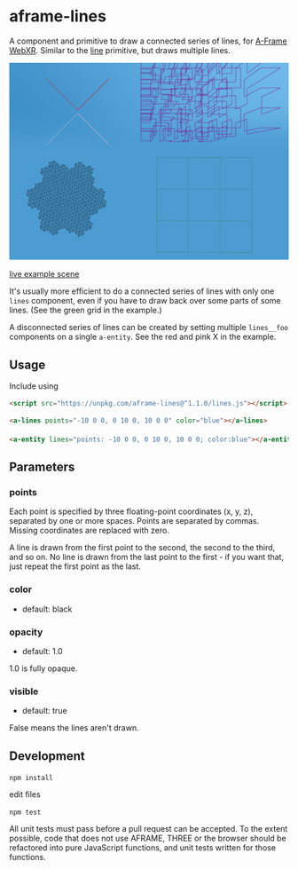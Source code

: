 aframe-lines
============

A component and primitive to draw a connected series of lines, for [A-Frame](https://aframe.io) [WebXR](https://immersive-web.github.io//).  Similar to the [line](https://aframe.io/docs/1.4.0/components/line.html) primitive, but draws multiple lines.


![sample screenshot](lines-sample.png)

[live example scene](https://dougreeder.github.io/aframe-lines/example.html)

It's usually more efficient to do a connected series of lines with only one `lines` component, even if you have to draw back over some parts of some lines.
(See the green grid in the example.)

A disconnected series of lines can be created by setting multiple `lines__foo` components on a single `a-entity`.
See the red and pink X in the example.

Usage
-----

Include using 
```html
<script src="https://unpkg.com/aframe-lines@^1.1.0/lines.js"></script>
```

```html
<a-lines points="-10 0 0, 0 10 0, 10 0 0" color="blue"></a-lines>

<a-entity lines="points: -10 0 0, 0 10 0, 10 0 0; color:blue"></a-entity>
```

Parameters
----------

### points

Each point is specified by three floating-point coordinates (x, y, z), separated by one or more spaces.  Points are separated by commas. Missing coordinates are replaced with zero.

A line is drawn from the first point to the second, the second to the third, and so on.  No line is drawn from the last point to the first - if you want that, just repeat the first point as the last.

### color
* default: black

### opacity
* default: 1.0

1.0 is fully opaque.

### visible
* default: true

False means the lines aren't drawn.


Development
---
`npm install`

edit files

`npm test`

All unit tests must pass before a pull request can be accepted.
To the extent possible, code that does not use AFRAME, THREE or the browser should be refactored into pure JavaScript functions, and unit tests written for those functions.

